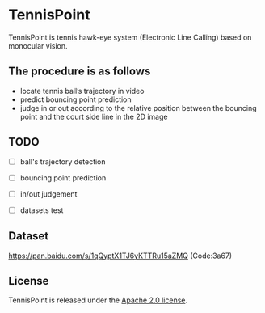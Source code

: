 # TennisPoint
TennisPoint is tennis hawk-eye system (Electronic Line Calling) based on monocular vision.
## The procedure is as follows 
* locate tennis ball’s trajectory in video
* predict bouncing point prediction
* judge in or out according to the relative position between the bouncing point and the court side line in the 2D image

## TODO
*[ ] ball's trajectory detection
*[ ] bouncing point prediction
*[ ] in/out judgement
*[ ] datasets test


## Dataset
https://pan.baidu.com/s/1qQyptX1TJ6yKTTRu15aZMQ  (Code:3a67) 

## License
TennisPoint is released under the [Apache 2.0 license](LICENSE).
